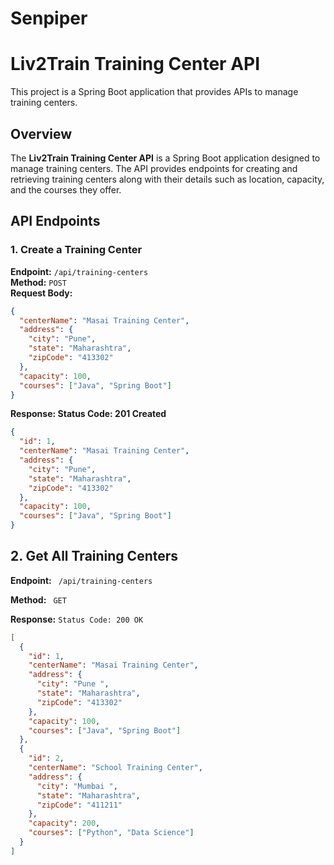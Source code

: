 # Senpiper
# Liv2Train Training Center API

This project is a Spring Boot application that provides APIs to manage training centers.


## Overview
The **Liv2Train Training Center API** is a Spring Boot application designed to manage training centers. The API provides endpoints for creating and retrieving training centers along with their details such as location, capacity, and the courses they offer.

## API Endpoints

### 1. Create a Training Center
**Endpoint:** `/api/training-centers`  
**Method:** `POST`  
**Request Body:**

```json
{
  "centerName": "Masai Training Center",
  "address": {
    "city": "Pune",
    "state": "Maharashtra",
    "zipCode": "413302"
  },
  "capacity": 100,
  "courses": ["Java", "Spring Boot"]
}

```
****Response:**
**Status Code: 201 Created****
```json
{
  "id": 1,
  "centerName": "Masai Training Center",
  "address": {
    "city": "Pune",
    "state": "Maharashtra",
    "zipCode": "413302"
  },
  "capacity": 100,
  "courses": ["Java", "Spring Boot"]
}
```

## 2. Get All Training Centers
**Endpoint:** ` /api/training-centers`

**Method:** ` GET`

**Response:** 
`Status Code: 200 OK `
```json
[
  {
    "id": 1,
    "centerName": "Masai Training Center",
    "address": {
      "city": "Pune ",
      "state": "Maharashtra",
      "zipCode": "413302"
    },
    "capacity": 100,
    "courses": ["Java", "Spring Boot"]
  },
  {
    "id": 2,
    "centerName": "School Training Center",
    "address": {
      "city": "Mumbai ",
      "state": "Maharashtra",
      "zipCode": "411211"
    },
    "capacity": 200,
    "courses": ["Python", "Data Science"]
  }
]
```
